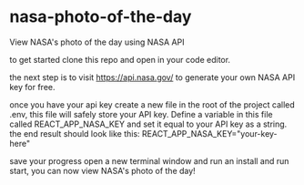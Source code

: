 # nasa-photo-of-the-day
View NASA's photo of the day using NASA API

to get started clone this repo and open in your code editor.

the next step is to visit https://api.nasa.gov/ to generate your own NASA API key for free.  

once you have your api key create a new file in the root of the project called .env, this file will safely store your API key.  Define a variable in this file called REACT_APP_NASA_KEY and set it equal to your API key as a string.  the end result should look like this: REACT_APP_NASA_KEY="your-key-here"

save your progress open a new terminal window and run an install and run start, you can now view NASA's photo of the day!
